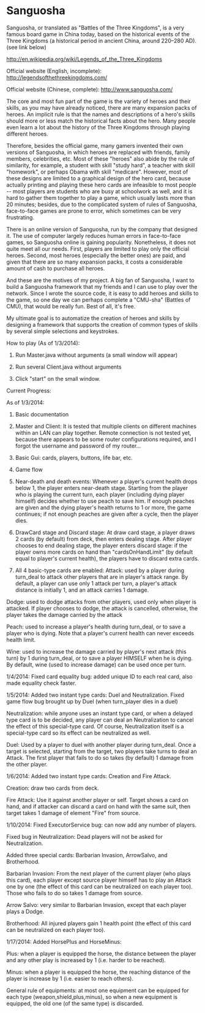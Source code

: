 ﻿Sanguosha
=========
Sanguosha, or translated as "Battles of the Three Kingdoms", is a very famous board game in China today, based on the historical events of the Three Kingdoms (a historical period in ancient China, around 220–280 AD). (see link below)

http://en.wikipedia.org/wiki/Legends_of_the_Three_Kingdoms

Official website (English, incomplete):
http://legendsofthethreekingdoms.com/

Official website (Chinese, complete):
http://www.sanguosha.com/

The core and most fun part of the game is the variety of heroes and their skills, as you may have already noticed, there are many expansion packs of heroes. An implicit rule is that the names and descriptions of a hero's skills should more or less match the historical facts about the hero. Many people even learn a lot about the history of the Three Kingdoms through playing different heroes.

Therefore, besides the official game, many gamers invented their own versions of Sanguosha, in which heroes are replaced with friends, family members, celebrities, etc. Most of these "heroes" also abide by the rule of similarity, for example, a student with skill "study hard", a teacher with skill "homework", or perhaps Obama with skill "medicare". However, most of these designs are limited to a graphical design of the hero card, because actually printing and playing these hero cards are infeasible to most people -- most players are students who are busy at schoolwork as well, and it is hard to gather them together to play a game, which usually lasts more than 20 minutes; besides, due to the complicated system of rules of Sanguosha, face-to-face games are prone to error, which sometimes can be very frustrating.

There is an online version of Sanguosha, run by the company that designed it. The use of computer largely reduces human errors in face-to-face games, so Sanguosha online is gaining popularity. Nonetheless, it does not quite meet all our needs. First, players are limited to play only the official heroes. Second, most heroes (especially the better ones) are paid, and given that there are so many expansion packs, it costs a considerable amount of cash to purchase all heroes.

And these are the motives of my project. A big fan of Sanguosha, I want to build a Sanguosha framework that my friends and I can use to play over the network. Since I wrote the source code, it is easy to add heroes and skills to the game, so one day we can perhaps complete a "CMU-sha" (Battles of CMU), that would be really fun. Best of all, it's free.

My ultimate goal is to automatize the creation of heroes and skills by designing a framework that supports the creation of common types of skills by several simple selections and keystrokes.


How to play (As of 1/3/2014):

1. Run Master.java without arguments (a small window will appear)

2. Run several Client.java without arguments

3. Click "start" on the small window.


Current Progress:

As of 1/3/2014:

1. Basic documentation

2. Master and Client:
It is tested that multiple clients on different machines within an LAN can play together. Remote connection is not tested yet, because there appears to be some router configurations required, and I forgot the username and password of my router...

3. Basic Gui: cards, players, buttons, life bar, etc.

4. Game flow

5. Near-death and death events:
Whenever a player's current health drops below 1, the player enters near-death stage. Starting from the player who is playing the current turn, each player (including dying player himself) decides whether to use peach to save him. If enough peaches are given and the dying player's health returns to 1 or more, the game continues; if not enough peaches are given after a cycle, then the player dies. 

6. DrawCard stage and Discard stage:
At draw card stage, a player draws 2 cards (by default) from deck, then enters dealing stage. After player chooses to end dealing stage, the player enters discard stage: if the player owns more cards on hand than "cardsOnHandLimit" (by default equal to player's current health), the players have to discard extra cards.

7. All 4 basic-type cards are enabled:
Attack: used by a player during turn_deal to attack other players that are in player's attack range. By default, a player can use only 1 attack per turn, a player's attack distance is initially 1, and an attack carries 1 damage.

Dodge: used to dodge attacks from other players, used only when player is attacked. If player chooses to dodge, the
attack is cancelled, otherwise, the player takes the damage carried by the attack

Peach: used to increase a player's health during turn_deal, or to save a player who is dying. Note that a player's current health can never exceeds health limit.

Wine: used to increase the damage carried by player's next attack (this turn) by 1 during turn_deal, or to save a player HIMSELF when he is dying. By default, wine (used to increase damage) can be used once per turn.

1/4/2014:
Fixed card equality bug: added unique ID to each real card, also made equality check faster.

1/5/2014:
Added two instant type cards: Duel and Neutralization. Fixed game flow bug brought up by Duel (when turn_player dies in a duel)

Neutralization: while anyone uses an instant type card, or when a delayed type card is to be decided, any player can deal an Neutralization to cancel the effect of this special-type card. Of course, Neutralization itself is a special-type card so its effect can be neutralized as well.

Duel: Used by a player to duel with another player during turn_deal. Once a target is selected, starting from the target, two players take turns to deal an Attack. The first player that fails to do so takes (by default) 1 damage from the other player.

1/6/2014:
Added two instant type cards: Creation and Fire Attack.

Creation: draw two cards from deck.

Fire Attack: Use it against another player or self. Target shows a card on hand, and if attacker can discard a card on hand with the same suit, then target takes 1 damage of element "Fire" from source.

1/10/2014:
Fixed ExecutorService bug: can now add any number of players.

Fixed bug in Neutralization: Dead players will not be asked for Neutralization.

Added three special cards: Barbarian Invasion, ArrowSalvo, and Brotherhood.

Barbarian Invasion: From the next player of the current player (who plays this card), each player except source player himself has to play an Attack one by one (the effect of this card can be neutralized on each player too). Those who fails to do so takes 1 damage from source.

Arrow Salvo: very similar to Barbarian Invasion, except that each player plays a Dodge.

Brotherhood: All injured players gain 1 health point (the effect of this card can be neutralized on each player too).

1/17/2014:
Added HorsePlus and HorseMinus:

Plus: when a player is equipped the horse, the distance between the player and any other play is increased by 1 (i.e. harder to be reached).

Minus: when a player is equipped the horse, the reaching distance of the player is increase by 1 (i.e. easier to reach others).

General rule of equipments: at most one equipment can be equipped for each type (weapon,shield,plus,minus), so when a new equipment is equipped, the old one (of the same type) is discarded.